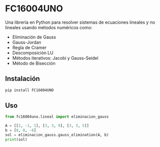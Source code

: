 # FC16004UNO

Una librería en Python para resolver sistemas de ecuaciones lineales y no lineales usando métodos numéricos como:

- Eliminación de Gauss
- Gauss-Jordan
- Regla de Cramer
- Descomposición LU
- Métodos iterativos: Jacobi y Gauss-Seidel
- Método de Bisección

## Instalación

```bash
pip install FC16004UNO
```

## Uso

```python
from fc16004uno.lineal import eliminacion_gauss

A = [[2, -1, 1], [3, 3, 9], [3, 3, 5]]
b = [8, 0, -6]
sol = eliminacion_gauss.gauss_elimination(A, b)
print(sol)
```